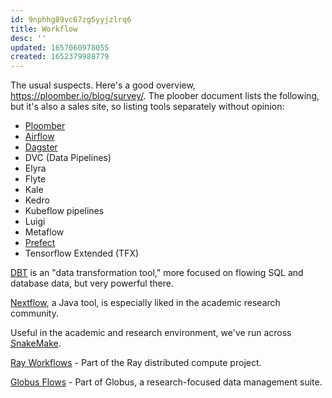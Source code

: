 ```yaml
---
id: 9nphhg89vc67zg5yyjzlrq6
title: Workflow
desc: ''
updated: 1657060978055
created: 1652379988779
---
```


The usual suspects. Here's a good overview, <https://ploomber.io/blog/survey/>. The ploober document lists the following, but it's also a sales site, so listing tools separately without opinion:

- [Ploomber](https://ploomber.io)
- [Airflow](https://airflow.apache.org)
- [Dagster](https://www.dagster.io)
- DVC (Data Pipelines)
- Elyra
- Flyte
- Kale
- Kedro
- Kubeflow pipelines
- Luigi
- Metaflow
- [Prefect](https://www.prefect.io)
- Tensorflow Extended (TFX)

[DBT](https://www.getdbt.com) is an "data transformation tool," more focused on flowing SQL and database data, but very powerful there.

[Nextflow](https://www.nextflow.io/), a Java tool, is especially liked in the academic research community.

Useful in the academic and research environment, we've run across [SnakeMake](https://snakemake.readthedocs.io/en/stable/index.html).

[Ray Workflows](https://docs.ray.io/en/latest/workflows/basics.html) - Part of the Ray distributed compute project.

[Globus Flows](https://www.globus.org/platform/services/flows) - Part of Globus, a research-focused data management suite.
